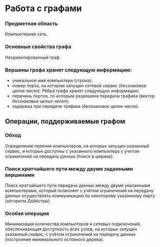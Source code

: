 # Работа с графами
### Предметная область
Компьютерная сеть.
### Основные свойства графа
Неориентированный граф.
### Вершины графа хранят следующую информацию:
* уникальное имя компьютера (строка);
* номер порта, на котором запущен сетевой сервис (беззнаковое целое число).
Рёбра графа хранят следующую информацию:
* перечень портов, по которым разрешена передача трафика (вектор беззнаковых целых чисел);
* задержка при передаче трафика (беззнаковое целое число).
## Операции, поддерживаемые графом
### Обход
Определение перечня компьютеров, на которых запущен указанный сервис, и которые доступны
с указанного компьютера c учетом ограничений на передачу данных (поиск в ширину).
### Поиск кратчайшего пути между двумя заданными вершинами
Поиск кратчайшего пути передачи данных между двумя указанными компьютерами, который
позволяет с учётом ограничений на передачу данных осуществлять коммуникацию по некоторому
указанному порту (алгоритм Дейкстры).
### Особая операция
Минимизация количества компьютеров и сетевых подключений, обеспечивающая доступность
всех узлов, на которых запущен указанный сервис, с учётом ограничений на передачу данных (построение минимального остовного дерева).
